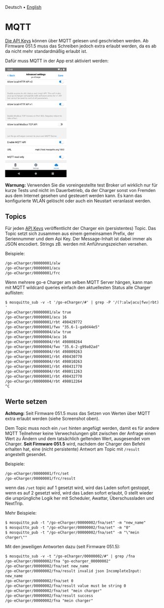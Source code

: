  Deutsch &bull; [English](mqtt-en.md)

# MQTT

[Die API Keys](apikeys-de.md) können über MQTT gelesen und geschrieben werden. Ab Firmware 051.5 muss das Schreiben jedoch extra erlaubt werden, da es ab da nicht mehr standardmäßig erlaubt ist.

Dafür muss MQTT in der App erst aktiviert werden:

<img src="screenshots/mqtt-app-enable.png?raw=true" width="200" />

**Warnung:** Verwenden Sie die voreingestellte test Broker url wirklich nur für kurze Tests und nicht im Dauerbetrieb, da der Charger sonst von Fremden aus dem Internet gesehen und gesteuert werden kann. Es kann das konfigurierte WLAN gelöscht oder auch ein Neustart veranlasst werden.

## Topics

Für jeden [API Keys](apikeys-de.md) veröffentlicht der Charger ein (persistentes) Topic. Das Topic setzt sich zusammen aus einem gemeinsamen Prefix, der Seriennummer und dem Api Key. Der Message-Inhalt ist dabei immer als JSON encodiert. Strings zB. werden mit Anführungszeichen versehen.

Beispiele:

```
/go-eCharger/00000001/alw
/go-eCharger/00000001/acu
/go-eCharger/00000001/frc
```

Wenn mehrere go-e Charger am selben MQTT Server hängen, kann man mit MQTT wildcard queries einfach den aktuellesten Status alle Charger auflisten:

```
$ mosquitto_sub -v -t '/go-eCharger/#' | grep -P '/(?:alw|acu|fwv|rbt) '
/go-eCharger/00000001/alw true
/go-eCharger/00000001/acu 16
/go-eCharger/00000001/rbt 498429772
/go-eCharger/00000001/fwv "35.6-1-ga0d44e5"
/go-eCharger/00000004/alw true
/go-eCharger/00000004/acu 16
/go-eCharger/00000004/rbt 498008264
/go-eCharger/00000004/fwv "35.6-2-g99a02ad"
/go-eCharger/00000004/rbt 498009263
/go-eCharger/00000001/rbt 498430770
/go-eCharger/00000004/rbt 498010263
/go-eCharger/00000001/rbt 498431770
/go-eCharger/00000004/rbt 498011263
/go-eCharger/00000001/rbt 498432770
/go-eCharger/00000004/rbt 498012264
^C
```

## Werte setzen

**Achtung:** Seit Firmware 051.5 muss das Setzen von Werten über MQTT extra erlaubt werden (siehe Screenshot oben).

Dem Topic muss noch ein `/set` hinten angefügt werden, damit es für andere MQTT Teilnehmer keine Verwechslungen gibt zwischen der Anfrage einen Wert zu Ändern und dem tatsächlich geltenden Wert, ausgesendet vom Charger. **Seit Firmware 051.5** wird, nachdem der Charger den Befehl erhalten hat, eine (nicht persistente) Antwort am Topic mit `/result` angestellt gesendet.

Beispiele:

```
/go-eCharger/00000001/frc/set
/go-eCharger/00000001/frc/result
```

wenn das `/set` topic auf 1 gesetzt wird, wird das Laden sofort gestoppt, wenn es auf 2 gesetzt wird, wird das Laden sofort erlaubt, 0 stellt wieder die ursprüngliche Logik her mit Scheduler, Awattar, Überschussladen und NextTrip.

Mehr Beispiele:

```
$ mosquitto_pub -t "/go-eCharger/00000002/fna/set" -m "new_name"
$ mosquitto_pub -t "/go-eCharger/00000002/fna/set" -m "0"
$ mosquitto_pub -t "/go-eCharger/00000002/fna/set" -m "\"mein charger\""
```

Mit den jeweiligen Antworten dazu (seit Firmware 051.5):

```
$ mosquitto_sub -v -t "/go-eCharger/00000002/#" | grep /fna
/go-eCharger/00000002/fna "go-echarger_00000002"
/go-eCharger/00000002/fna/set new_name
/go-eCharger/00000002/fna/result invalid json IncompleteInput: new_name
/go-eCharger/00000002/fna/set 0
/go-eCharger/00000002/fna/result value must be string 0
/go-eCharger/00000002/fna/set "mein charger"
/go-eCharger/00000002/fna/result success
/go-eCharger/00000002/fna "mein charger"
```
